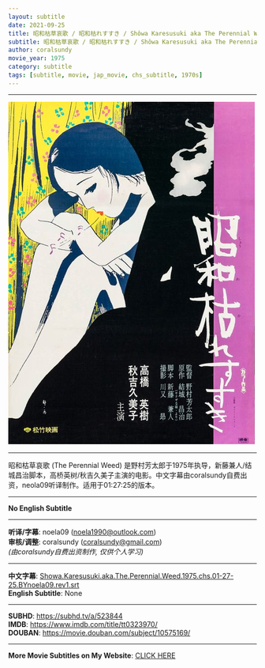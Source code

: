 ```yaml
---
layout: subtitle
date: 2021-09-25
title: 昭和枯草哀歌 / 昭和枯れすすき / Shôwa Karesusuki aka The Perennial Weed 1975 Subtitle (Chinese)
subtitle: 昭和枯草哀歌 / 昭和枯れすすき / Shôwa Karesusuki aka The Perennial Weed 1975 Subtitle (Chinese)
author: coralsundy
movie_year: 1975
category: subtitle
tags: [subtitle, movie, jap_movie, chs_subtitle, 1970s]
---
```


------

<img src="../assets/tt0323970.jpg" alt="tt0323970_cover_art" />

------

昭和枯草哀歌 (The Perennial Weed) 是野村芳太郎于1975年执导，新藤兼人/结城昌治脚本，高桥英树/秋吉久美子主演的电影。中文字幕由coralsundy自费出资，neola09听译制作。适用于01:27:25的版本。

------

**No English Subtitle**

------

**听译/字幕**: noela09 (noela1990@outlook.com)<br>
**审核/调整**: coralsundy (coralsundy@gmail.com)<br>
*(由coralsundy自费出资制作, 仅供个人学习)*

------

**中文字幕**: [Showa.Karesusuki.aka.The.Perennial.Weed.1975.chs.01-27-25.BYnoela09.rev1.srt](../subtitles/Showa.Karesusuki.aka.The.Perennial.Weed.1975.chs.01-27-25.BYnoela09.rev1.srt)<br>
**English Subtitle**: None

------

**SUBHD**: <https://subhd.tv/a/523844><br>
**IMDB**: <https://www.imdb.com/title/tt0323970/><br>
**DOUBAN**: <https://movie.douban.com/subject/10575169/>

------

**More Movie Subtitles on My Website**: <a href='{% post_url 2021-01-10-subtitles-summary-list %}'>CLICK HERE</a>


